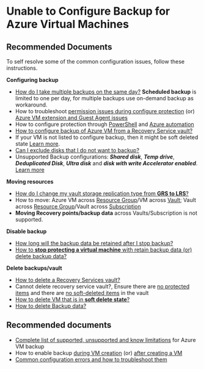 <properties
	pageTitle="Azure IAAS VM Backup Configure Protection"
	description="Azure IAAS VM Backup Configure Protection failures"
	service="microsoft.recoveryservices"
	resource="vaults"
	authors="kasparks"
	ms.author="kasparks"
	displayOrder=""
	selfHelpType="generic"
	supportTopicIds="32553285"
	resourceTags=""
	productPesIds="15207"
	articleId="95333929-5668-4cb5-bed3-3855436ddbf7"
	cloudEnvironments="public, fairfax, usnat, ussec"
		ownershipId="StorageMediaEdge_Backup"
/>

# Unable to Configure Backup for Azure Virtual Machines

## **Recommended Documents**

To self resolve some of the common configuration issues, follow these instructions.

**Configuring backup**
- [How do I take multiple backups on the same day?](https://docs.microsoft.com/azure/backup/backup-azure-manage-vms#run-an-on-demand-backup) **Scheduled backup** is limited to one per day, for multiple backups use on-demand backup as workaround. 
- How to troubleshoot [permission issues during configure protection](https://docs.microsoft.com/azure/backup/backup-rbac-rs-vault) (or) [Azure VM extension and Guest Agent issues](https://docs.microsoft.com/azure/backup/backup-azure-troubleshoot-vm-backup-fails-snapshot-timeout)
- How to configure protection through [PowerShell](https://docs.microsoft.com/azure/backup/backup-azure-vms-automation) and [Azure automation](https://docs.microsoft.com/azure/backup/backup-rm-template-samples)
- [How to configure backup of Azure VM from a Recovery Service vault?](https://docs.microsoft.com/azure/backup/backup-azure-arm-vms-prepare)
- If your VM is not listed to configure backup, then it might be soft deleted state [Learn more](https://docs.microsoft.com/azure/backup/soft-delete-virtual-machines#soft-delete-for-vms-using-azure-portal).  
- [Can I exclude disks that I do not want to backup?](https://azure.microsoft.com/updates/excludediskpreview/)
- Unsupported Backup configurations: ***Shared disk***, ***Temp drive***, ***Deduplicated Disk***, ***Ultra disk*** and ***disk with write Accelerator enabled***. [Learn more](https://docs.microsoft.com/azure/backup/backup-support-matrix-iaas#vm-storage-support)<br>

**Moving resources**

- [How do I change my vault storage replication type from **GRS to LRS**?](https://docs.microsoft.com/azure/backup/backup-create-rs-vault#how-to-change-from-grs-to-lrs-after-configuring-backup)<br>
- How to move:  Azure VM across [Resource Group](https://docs.microsoft.com/azure/backup/backup-azure-vm-backup-faq#how-do-i-move-a-vm-backed-up-by-azure-backup-to-a-different-resource-group)/VM across [Vault](https://docs.microsoft.com/azure/backup/backup-azure-move-recovery-services-vault#move-an-azure-virtual-machine-to-a-different-recovery-service-vault); Vault across [Resource Group](https://docs.microsoft.com/azure/backup/backup-azure-move-recovery-services-vault#use-azure-portal-to-move-recovery-services-vault-to-different-resource-group)/Vault across [Subscription](https://docs.microsoft.com/azure/backup/backup-azure-move-recovery-services-vault#use-azure-portal-to-move-recovery-services-vault-to-a-different-subscription)<br>
- **Moving Recovery points/backup data** across Vaults/Subscription is not supported. <br>

**Disable backup**

- [How long will the backup data be retained after I stop backup?](https://docs.microsoft.com/azure/backup/backup-azure-manage-vms#stop-protecting-a-vm)
- [How to **stop protecting a virtual machine** with retain backup data (or) delete backup data?](https://docs.microsoft.com/azure/backup/backup-azure-manage-vms#stop-protecting-a-vm)<br>


**Delete backups/vault**

- [How to delete a Recovery Services vault?](https://docs.microsoft.com/azure/backup/backup-azure-delete-vault)<br>
- Cannot delete recovery service vault?, Ensure there are [no protected items](https://docs.microsoft.com/azure/backup/backup-azure-delete-vault#delete-protected-items-in-the-cloud) and there are [no soft-deleted items](https://docs.microsoft.com/azure/backup/backup-azure-security-feature-cloud) in the vault
- [How to delete VM that is in **soft delete state**?](https://docs.microsoft.com/azure/backup/backup-azure-security-feature-cloud)<br>
- [How to delete Backup data?](https://docs.microsoft.com/azure/backup/backup-azure-manage-vms#delete-backup-data)<br>


## **Recommended documents**

- [Complete list of supported, unsupported and know limitations](https://docs.microsoft.com/azure/backup/backup-support-matrix-iaas) for Azure VM backup
- How to enable backup [during VM creation](https://docs.microsoft.com/azure/backup/backup-during-vm-creation) (or) [after creating a VM](https://docs.microsoft.com/azure/backup/backup-during-vm-creation#start-a-backup-after-creating-the-vm)
- [Common configuration errors and how to troubleshoot them](https://docs.microsoft.com/azure/backup/backup-azure-vms-troubleshoot)
